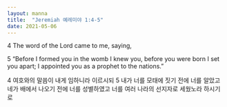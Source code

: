```yaml
---
layout: manna
title:  "Jeremiah 예레미야 1:4-5"
date: 2021-05-06
---
```

4 The word of the Lord came to me, saying,

5 “Before I formed you in the womb I knew you,
before you were born I set you apart;
I appointed you as a prophet to the nations.”

4 여호와의 말씀이 내게 임하니라 이르시되
5 내가 너를 모태에 짓기 전에 너를 알았고 네가 배에서 나오기 전에 너를 성별하였고 너를 여러 나라의 선지자로 세웠노라 하시기로
